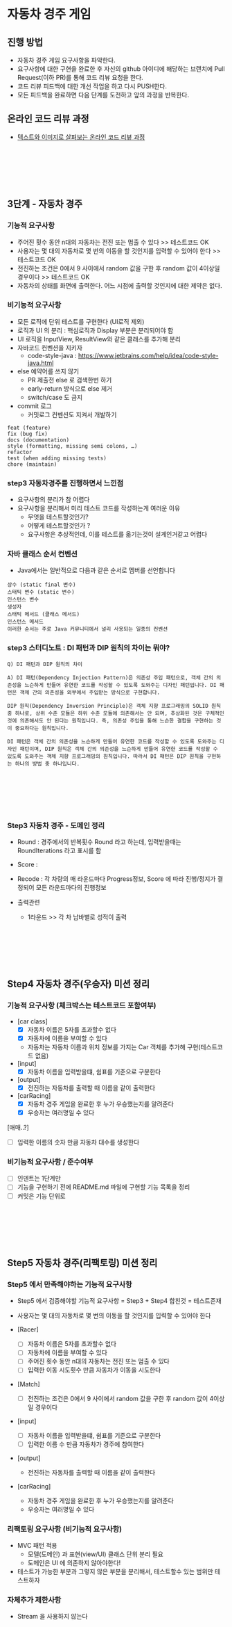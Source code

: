 # 자동차 경주 게임
## 진행 방법
* 자동차 경주 게임 요구사항을 파악한다.
* 요구사항에 대한 구현을 완료한 후 자신의 github 아이디에 해당하는 브랜치에 Pull Request(이하 PR)를 통해 코드 리뷰 요청을 한다.
* 코드 리뷰 피드백에 대한 개선 작업을 하고 다시 PUSH한다.
* 모든 피드백을 완료하면 다음 단계를 도전하고 앞의 과정을 반복한다.

## 온라인 코드 리뷰 과정
* [텍스트와 이미지로 살펴보는 온라인 코드 리뷰 과정](https://github.com/next-step/nextstep-docs/tree/master/codereview)


<br>
<br>
<br>
<br>
<br>

## 3단계 - 자동차 경주

### 기능적 요구사항
- 주어진 횟수 동안 n대의 자동차는 전진 또는 멈출 수 있다 >> 테스트코드 OK
- 사용자는 몇 대의 자동차로 몇 번의 이동을 할 것인지를 입력할 수 있어야 한다 >> 테스트코드 OK
- 전진하는 조건은 0에서 9 사이에서 random 값을 구한 후 random 값이 4이상일 경우이다 >> 테스트코드 OK
- 자동차의 상태를 화면에 출력한다. 어느 시점에 출력할 것인지에 대한 제약은 없다.

### 비기능적 요구사항
- 모든 로직에 단위 테스트를 구현한다 (UI로직 제외)
- 로직과 UI 의 분리 : 핵심로직과 Display 부분은 분리되어야 함
- UI 로직을 InputView, ResultView와 같은 클래스를 추가해 분리
- 자바코드 컨벤션을 지키자
  - code-style-java : https://www.jetbrains.com/help/idea/code-style-java.html
- else 예약어를 쓰지 않기
  - PR 제출전 else 로 검색한번 하기
  - early-return 방식으로 else 제거
  - switch/case 도 금지
- commit 로그
  - 커밋로그 컨벤션도 지켜서 개발하기

```text
feat (feature)
fix (bug fix)
docs (documentation)
style (formatting, missing semi colons, …)
refactor
test (when adding missing tests)
chore (maintain)
```


### step3 자동차경주를 진행하면서 느낀점
- 요구사항의 분리가 참 어렵다
- 요구사항을 분리해서 미리 테스트 코드를 작성하는게 여러운 이유
  - 무엇을 테스트할것인가?
  - 어떻게 테스트할것인가 ?
  - 요구사항은 추상적인데, 이를 테스트를 옮기는것이 설계인거같고 어렵다


### 자바 클래스 순서 컨벤션
- Java에서는 일반적으로 다음과 같은 순서로 멤버를 선언합니다
```text
상수 (static final 변수)
스태틱 변수 (static 변수)
인스턴스 변수
생성자
스태틱 메서드 (클래스 메서드)
인스턴스 메서드
이러한 순서는 주로 Java 커뮤니티에서 널리 사용되는 일종의 컨벤션
```

### step3 스터디노트 : DI 패턴과 DIP 원칙의 차이는 뭐야?

```text
Q) DI 패턴과 DIP 원칙의 차이

A) DI 패턴(Dependency Injection Pattern)은 의존성 주입 패턴으로, 객체 간의 의존성을 느슨하게 만들어 유연한 코드를 작성할 수 있도록 도와주는 디자인 패턴입니다. DI 패턴은 객체 간의 의존성을 외부에서 주입받는 방식으로 구현합니다.

DIP 원칙(Dependency Inversion Principle)은 객체 지향 프로그래밍의 SOLID 원칙 중 하나로, 상위 수준 모듈은 하위 수준 모듈에 의존해서는 안 되며, 추상화된 것은 구체적인 것에 의존해서도 안 된다는 원칙입니다. 즉, 의존성 주입을 통해 느슨한 결합을 구현하는 것이 중요하다는 원칙입니다.

DI 패턴은 객체 간의 의존성을 느슨하게 만들어 유연한 코드를 작성할 수 있도록 도와주는 디자인 패턴이며, DIP 원칙은 객체 간의 의존성을 느슨하게 만들어 유연한 코드를 작성할 수 있도록 도와주는 객체 지향 프로그래밍의 원칙입니다. 따라서 DI 패턴은 DIP 원칙을 구현하는 하나의 방법 중 하나입니다.
```

<br><br><br><br><br>

### Step3 자동차 경주 - 도메인 정리
- Round : 경주에서의 반복횟수 Round 라고 하는데, 입력받을때는 RoundIterations 라고 표시를 함
- Score : 
- Recode : 각 차량의 매 라운드마다 Progress정보, Score 에 따라 진행/정지가 결정되어 모든 라운드마다의 진행정보

- 출력관련
  - 1라운드 >> 각 차 남바별로 성적이 출력

<br><br><br><br><br>

## Step4 자동차 경주(우승자) 미션 정리

### 기능적 요구사항 (체크박스는 테스트코드 포함여부)

- [car class]
  - [x] 자동차 이름은 5자를 초과할수 없다
  - [x] 자동차에 이름을 부여할 수 있다
  - 자동차는 자동차 이름과 위치 정보를 가지는 Car 객체를 추가해 구현(테스트코드 없음)
- [input]
  - [x] 자동차 이름을 입력받을떄, 쉼표를 기준으로 구분한다

- [output]
  - [x] 전진하는 자동차를 출력할 때 이름을 같이 출력한다

- [carRacing] 
  - [x] 자동차 경주 게임을 완료한 후 누가 우승했는지를 알려준다
  - [x] 우승자는 여러명일 수 있다

[애매..?]
- [ ] 입력한 이름의 숫자 만큼 자동차 대수를 생성한다

### 비기능적 요구사항 / 준수여부
- [ ] 인덴트는 1단계만
- [ ] 기능을 구현하기 전에 README.md 파일에 구현할 기능 목록을 정리
- [ ] 커밋은 기능 단위로

<br><br><br><br><br>

## Step5 자동차 경주(리팩토링) 미션 정리


### Step5 에서 만족해야하는 기능적 요구사항
- Step5 에서 검증해야할 기능적 요구사항 = Step3 + Step4 합친것 = 테스트존재
- 사용자는 몇 대의 자동차로 몇 번의 이동을 할 것인지를 입력할 수 있어야 한다

- [Racer]
  - [ ] 자동차 이름은 5자를 초과할수 없다
  - [ ] 자동차에 이름을 부여할 수 있다
  - [ ] 주어진 횟수 동안 n대의 자동차는 전진 또는 멈출 수 있다
  - [ ] 입력한 이동 시도횟수 만큼 자동차가 이동을 시도한다
- [Match]
  - [ ] 전진하는 조건은 0에서 9 사이에서 random 값을 구한 후 random 값이 4이상일 경우이다
- [input]
  - [ ] 자동차 이름을 입력받을떄, 쉼표를 기준으로 구분한다
  - [ ] 입력한 이름 수 만큼 자동차가 경주에 참여한다
- [output]
  - 전진하는 자동차를 출력할 때 이름을 같이 출력한다
- [carRacing]
  - 자동차 경주 게임을 완료한 후 누가 우승했는지를 알려준다
  - 우승자는 여러명일 수 있다




### 리팩토링 요구사항 (비기능적 요구사항)
- MVC 패턴 적용
  - 모델(도메인) 과 표현(view/UI) 클래스 단위 분리 필요
  - 도메인은 UI 에 의존하지 않아야한다!
- 테스트가 가능한 부분과 그렇지 않은 부분을 분리해서, 테스트할수 있는 범위만 테스트하자

### 자체추가 제한사항
- Stream 을 사용하지 않는다
